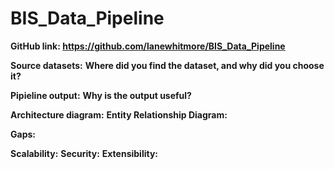 # BIS_Data_Pipeline

__GitHub link: https://github.com/lanewhitmore/BIS_Data_Pipeline__

__Source datasets:__
__Where did you find the dataset, and why did you choose it?__

__Pipieline output:__
__Why is the output useful?__

__Architecture diagram:__
__Entity Relationship Diagram:__

__Gaps:__

__Scalability:__
__Security:__
__Extensibility:__


